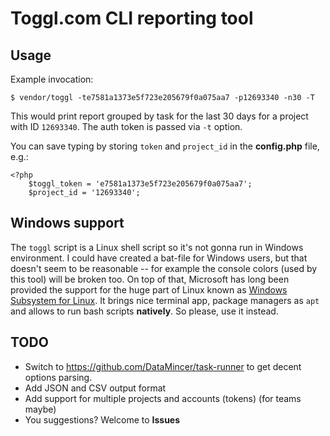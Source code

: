 # Toggl.com CLI reporting tool

## Usage

Example invocation:
 
```
$ vendor/toggl -te7581a1373e5f723e205679f0a075aa7 -p12693340 -n30 -T
```

This would print report grouped by task for the last 30 days for a project 
with ID `12693340`. The auth token is passed via `-t` option.
 
You can save typing by storing `token` and `project_id` in the **config.php** file, e.g.:
 
```
<?php
    $toggl_token = 'e7581a1373e5f723e205679f0a075aa7';
    $project_id = '12693340';
```
## Windows support

The `toggl` script is a Linux shell script so it's not gonna run in Windows environment. I could have created a bat-file for Windows users, but that doesn't seem to be reasonable -- for example the console colors (used by this tool) will be broken too. On top of that, Microsoft has long been provided the support for the huge part of Linux known as [Windows Subsystem for Linux](https://docs.microsoft.com/en-us/windows/wsl/install-win10). It brings nice terminal app, package managers as `apt` and allows to run bash scripts **natively**. So please, use it instead.

## TODO

- Switch to https://github.com/DataMincer/task-runner to get decent options parsing.
- Add JSON and CSV output format
- Add support for multiple projects and accounts (tokens) (for teams maybe)
- You suggestions? Welcome to **Issues**
